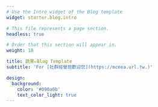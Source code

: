 ```yaml
---
# Use the Intro widget of the Blog template
widget: starter.blog.intro

# This file represents a page section.
headless: true

# Order that this section will appear in.
weight: 10

title: 蔬果✏️Blog Template
subtitle: 'For [社群經營班歡迎您](https://mceea.url.tw.)'

design:
  background:
    color: '#090a0b'
    text_color_light: true
---
```

